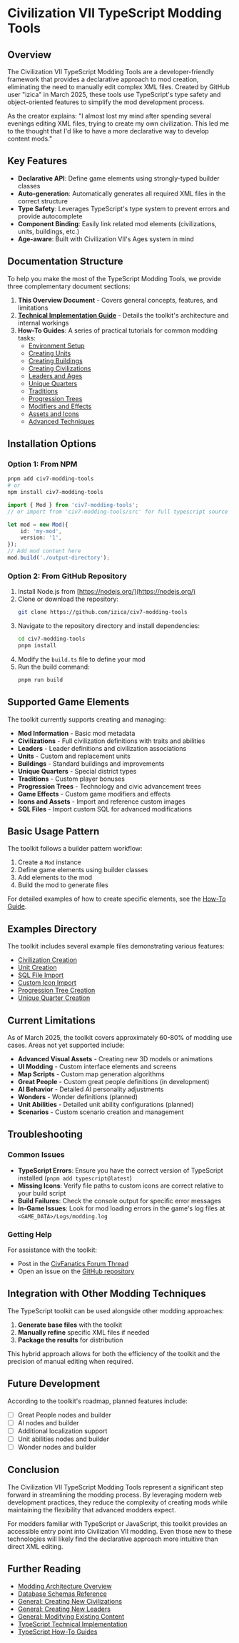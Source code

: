 # Civilization VII TypeScript Modding Tools

## Overview

The Civilization VII TypeScript Modding Tools are a developer-friendly framework that provides a declarative approach to mod creation, eliminating the need to manually edit complex XML files. Created by GitHub user "izica" in March 2025, these tools use TypeScript's type safety and object-oriented features to simplify the mod development process.

As the creator explains: "I almost lost my mind after spending several evenings editing XML files, trying to create my own civilization. This led me to the thought that I'd like to have a more declarative way to develop content mods."

## Key Features

- **Declarative API**: Define game elements using strongly-typed builder classes
- **Auto-generation**: Automatically generates all required XML files in the correct structure
- **Type Safety**: Leverages TypeScript's type system to prevent errors and provide autocomplete
- **Component Binding**: Easily link related mod elements (civilizations, units, buildings, etc.)
- **Age-aware**: Built with Civilization VII's Ages system in mind

## Documentation Structure

To help you make the most of the TypeScript Modding Tools, we provide three complementary document sections:

1. **This Overview Document** - Covers general concepts, features, and limitations
2. **[Technical Implementation Guide](/guides/typescript/typescript-technical.md)** - Details the toolkit's architecture and internal workings
3. **How-To Guides**: A series of practical tutorials for common modding tasks:
   - [Environment Setup](/guides/typescript/howto/environment-setup.md)
   - [Creating Units](/guides/typescript/howto/creating-units.md)
   - [Creating Buildings](/guides/typescript/howto/creating-buildings.md)
   - [Creating Civilizations](/guides/typescript/howto/creating-civilizations.md)
   - [Leaders and Ages](/guides/typescript/howto/leaders-and-ages.md)
   - [Unique Quarters](/guides/typescript/howto/unique-quarters.md)
   - [Traditions](/guides/typescript/howto/traditions.md)
   - [Progression Trees](/guides/typescript/howto/progression-trees.md)
   - [Modifiers and Effects](/guides/typescript/howto/modifiers-and-effects.md)
   - [Assets and Icons](/guides/typescript/howto/assets-and-icons.md)
   - [Advanced Techniques](/guides/typescript/howto/advanced-techniques.md)

## Installation Options

### Option 1: From NPM

```bash
pnpm add civ7-modding-tools
# or
npm install civ7-modding-tools
```

```typescript
import { Mod } from 'civ7-modding-tools';
// or import from 'civ7-modding-tools/src' for full typescript source

let mod = new Mod({
    id: 'my-mod',
    version: '1',
});
// Add mod content here
mod.build('./output-directory');
```

### Option 2: From GitHub Repository

1. Install Node.js from [https://nodejs.org/](https://nodejs.org/)
2. Clone or download the repository:
   ```bash
   git clone https://github.com/izica/civ7-modding-tools
   ```
3. Navigate to the repository directory and install dependencies:
   ```bash
   cd civ7-modding-tools
   pnpm install
   ```
4. Modify the `build.ts` file to define your mod
5. Run the build command:
   ```bash
   pnpm run build
   ```

## Supported Game Elements

The toolkit currently supports creating and managing:

- **Mod Information** - Basic mod metadata
- **Civilizations** - Full civilization definitions with traits and abilities
- **Leaders** - Leader definitions and civilization associations
- **Units** - Custom and replacement units
- **Buildings** - Standard buildings and improvements
- **Unique Quarters** - Special district types
- **Traditions** - Custom player bonuses
- **Progression Trees** - Technology and civic advancement trees
- **Game Effects** - Custom game modifiers and effects
- **Icons and Assets** - Import and reference custom images
- **SQL Files** - Import custom SQL for advanced modifications

## Basic Usage Pattern

The toolkit follows a builder pattern workflow:

1. Create a `Mod` instance
2. Define game elements using builder classes
3. Add elements to the mod
4. Build the mod to generate files

For detailed examples of how to create specific elements, see the [How-To Guide](/guides/typescript/howto/index.md).

## Examples Directory

The toolkit includes several example files demonstrating various features:

- [Civilization Creation](https://github.com/izica/civ7-modding-tools/blob/main/examples/civilization.ts)
- [Unit Creation](https://github.com/izica/civ7-modding-tools/blob/main/examples/unit.ts) 
- [SQL File Import](https://github.com/izica/civ7-modding-tools/blob/main/examples/import-sql-file.ts)
- [Custom Icon Import](https://github.com/izica/civ7-modding-tools/blob/main/examples/import-custom-icon.ts)
- [Progression Tree Creation](https://github.com/izica/civ7-modding-tools/blob/main/examples/progression-tree.ts)
- [Unique Quarter Creation](https://github.com/izica/civ7-modding-tools/blob/main/examples/unique-quarter.ts)

## Current Limitations

As of March 2025, the toolkit covers approximately 60-80% of modding use cases. Areas not yet supported include:

- **Advanced Visual Assets** - Creating new 3D models or animations
- **UI Modding** - Custom interface elements and screens
- **Map Scripts** - Custom map generation algorithms
- **Great People** - Custom great people definitions (in development)
- **AI Behavior** - Detailed AI personality adjustments
- **Wonders** - Wonder definitions (planned)
- **Unit Abilities** - Detailed unit ability configurations (planned)
- **Scenarios** - Custom scenario creation and management

## Troubleshooting

### Common Issues

- **TypeScript Errors**: Ensure you have the correct version of TypeScript installed (`pnpm add typescript@latest`)
- **Missing Icons**: Verify file paths to custom icons are correct relative to your build script
- **Build Failures**: Check the console output for specific error messages
- **In-Game Issues**: Look for mod loading errors in the game's log files at `<GAME_DATA>/Logs/modding.log`

### Getting Help

For assistance with the toolkit:
- Post in the [CivFanatics Forum Thread](https://forums.civfanatics.com/threads/modding-tools-framework-written-on-typescript.696255/)
- Open an issue on the [GitHub repository](https://github.com/izica/civ7-modding-tools)

## Integration with Other Modding Techniques

The TypeScript toolkit can be used alongside other modding approaches:

1. **Generate base files** with the toolkit
2. **Manually refine** specific XML files if needed
3. **Package the results** for distribution

This hybrid approach allows for both the efficiency of the toolkit and the precision of manual editing when required.

## Future Development

According to the toolkit's roadmap, planned features include:

- [ ] Great People nodes and builder
- [ ] AI nodes and builder
- [ ] Additional localization support
- [ ] Unit abilities nodes and builder
- [ ] Wonder nodes and builder

## Conclusion

The Civilization VII TypeScript Modding Tools represent a significant step forward in streamlining the modding process. By leveraging modern web development practices, they reduce the complexity of creating mods while maintaining the flexibility that advanced modders expect.

For modders familiar with TypeScript or JavaScript, this toolkit provides an accessible entry point into Civilization VII modding. Even those new to these technologies will likely find the declarative approach more intuitive than direct XML editing.

## Further Reading

- [Modding Architecture Overview](/guides/modding-architecture.md)
- [Database Schemas Reference](/guides/database-schemas.md)
- [General: Creating New Civilizations](/guides/general-creating-civilizations.md)
- [General: Creating New Leaders](/guides/general-creating-leaders.md)
- [General: Modifying Existing Content](/guides/general-modifying-content.md)
- [TypeScript Technical Implementation](/guides/typescript/typescript-technical.md)
- [TypeScript How-To Guides](/guides/typescript/howto/index.md) 